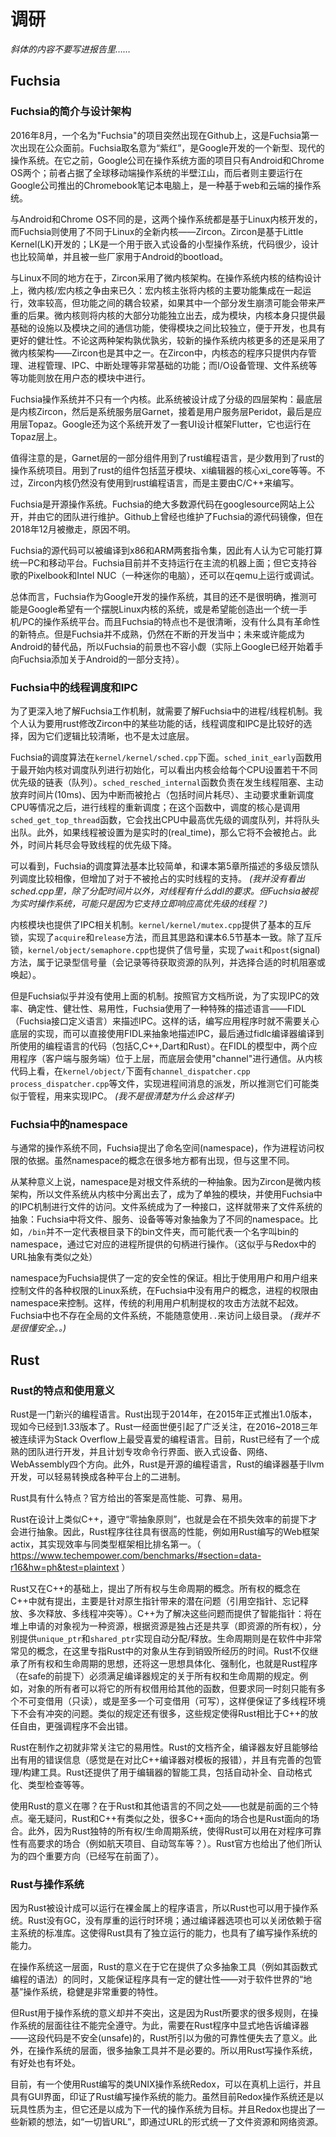 # 调研

*斜体的内容不要写进报告里……*

## Fuchsia

### Fuchsia的简介与设计架构

2016年8月，一个名为"Fuchsia"的项目突然出现在Github上，这是Fuchsia第一次出现在公众面前。Fuchsia取名意为“紫红”，是Google开发的一个新型、现代的操作系统。在它之前，Google公司在操作系统方面的项目只有Android和Chrome OS两个；前者占据了全球移动端操作系统的半壁江山，而后者则主要运行在Google公司推出的Chromebook笔记本电脑上，是一种基于web和云端的操作系统。

与Android和Chrome OS不同的是，这两个操作系统都是基于Linux内核开发的，而Fuchsia则使用了不同于Linux的全新内核——Zircon。Zircon是基于Little Kernel(LK)开发的；LK是一个用于嵌入式设备的小型操作系统，代码很少，设计也比较简单，并且被一些厂家用于Android的bootload。

与Linux不同的地方在于，Zircon采用了微内核架构。在操作系统内核的结构设计上，微内核/宏内核之争由来已久：宏内核主张将内核的主要功能集成在一起运行，效率较高，但功能之间的耦合较紧，如果其中一个部分发生崩溃可能会带来严重的后果。微内核则将内核的大部分功能独立出去，成为模块，内核本身只提供最基础的设施以及模块之间的通信功能，使得模块之间比较独立，便于开发，也具有更好的健壮性。不论这两种架构孰优孰劣，较新的操作系统内核更多的还是采用了微内核架构——Zircon也是其中之一。在Zircon中，内核态的程序只提供内存管理、进程管理、IPC、中断处理等非常基础的功能；而I/O设备管理、文件系统等等功能则放在用户态的模块中进行。

Fuchsia操作系统并不只有一个内核。此系统被设计成了分级的四层架构：最底层是内核Zircon，然后是系统服务层Garnet，接着是用户服务层Peridot，最后是应用层Topaz。Google还为这个系统开发了一套UI设计框架Flutter，它也运行在Topaz层上。

值得注意的是，Garnet层的一部分组件用到了rust编程语言，是少数用到了rust的操作系统项目。用到了rust的组件包括蓝牙模块、xi编辑器的核心xi_core等等。不过，Zircon内核仍然没有使用到rust编程语言，而是主要由C/C++来编写。

Fuchsia是开源操作系统。Fuchsia的绝大多数源代码在googlesource网站上公开，并由它的团队进行维护。Github上曾经也维护了Fuchsia的源代码镜像，但在2018年12月被撤走，原因不明。

Fuchsia的源代码可以被编译到x86和ARM两套指令集，因此有人认为它可能打算统一PC和移动平台。Fuchsia目前并不支持运行在主流的机器上面；但它支持谷歌的Pixelbook和Intel NUC（一种迷你的电脑），还可以在qemu上运行或调试。

总体而言，Fuchsia作为Google开发的操作系统，其目的还不是很明确，推测可能是Google希望有一个摆脱Linux内核的系统，或是希望能创造出一个统一手机/PC的操作系统平台。而且Fuchsia的特点也不是很清晰，没有什么具有革命性的新特点。但是Fuchsia并不成熟，仍然在不断的开发当中；未来或许能成为Android的替代品，所以Fuchsia的前景也不容小觑（实际上Google已经开始着手向Fuchsia添加关于Android的一部分支持）。

### Fuchsia中的线程调度和IPC

为了更深入地了解Fuchsia工作机制，就需要了解Fuchsia中的进程/线程机制。我个人认为要用rust修改Zircon中的某些功能的话，线程调度和IPC是比较好的选择，因为它们逻辑比较清晰，也不是太过底层。

Fuchsia的调度算法在`kernel/kernel/sched.cpp`下面。`sched_init_early`函数用于最开始内核对调度队列进行初始化，可以看出内核会给每个CPU设置若干不同优先级的链表（队列）。`sched_resched_internal`函数负责在发生线程阻塞、主动放弃时间片(10ms)、因为中断而被抢占（包括时间片耗尽）、主动要求重新调度CPU等情况之后，进行线程的重新调度；在这个函数中，调度的核心是调用`sched_get_top_thread`函数，它会找出CPU中最高优先级的调度队列，并将队头出队。此外，如果线程被设置为是实时的(real_time)，那么它将不会被抢占。此外，时间片耗尽会导致线程的优先级下降。

可以看到，Fuchsia的调度算法基本比较简单，和课本第5章所描述的多级反馈队列调度比较相像，但增加了对于不被抢占的实时线程的支持。 *(我并没有看出sched.cpp里，除了分配时间片以外，对线程有什么ddl的要求。但Fuchsia被视为实时操作系统，可能只是因为它支持立即响应高优先级的线程？)*

内核模块也提供了IPC相关机制。`kernel/kernel/mutex.cpp`提供了基本的互斥锁，实现了`acquire`和`release`方法，而且其思路和课本6.5节基本一致。除了互斥锁，`kernel/object/semaphore.cpp`也提供了信号量，实现了`wait`和`post`(signal)方法，属于记录型信号量（会记录等待获取资源的队列，并选择合适的时机阻塞或唤起）。

但是Fuchsia似乎并没有使用上面的机制。按照官方文档所说，为了实现IPC的效率、确定性、健壮性、易用性，Fuchsia使用了一种特殊的描述语言——FIDL（Fuchsia接口定义语言）来描述IPC。这样的话，编写应用程序时就不需要关心底层的实现，而可以直接使用FIDL来抽象地描述IPC，最后通过fidlc编译器编译到所使用的编程语言的代码（包括C,C++,Dart和Rust）。在FIDL的模型中，两个应用程序（客户端与服务端）位于上层，而底层会使用"channel"进行通信。从内核代码上看，在`kernel/object/`下面有`channel_dispatcher.cpp` `process_dispatcher.cpp`等文件，实现进程间消息的派发，所以推测它们可能类似于管程，用来实现IPC。 *(我不是很清楚为什么会这样子)*

### Fuchsia中的namespace

与通常的操作系统不同，Fuchsia提出了命名空间(namespace)，作为进程访问权限的依据。虽然namespace的概念在很多地方都有出现，但与这里不同。

从某种意义上说，namespace是对根文件系统的一种抽象。因为Zircon是微内核架构，所以文件系统从内核中分离出去了，成为了单独的模块，并使用Fuchsia中的IPC机制进行文件的访问。文件系统成为了一种接口，这样就带来了文件系统的抽象：Fuchsia中将文件、服务、设备等等对象抽象为了不同的namespace。比如，`/bin`并不一定代表根目录下的bin文件夹，而可能代表一个名字叫bin的namespace，通过它对应的进程所提供的句柄进行操作。（这似乎与Redox中的URL抽象有类似之处）

namespace为Fuchsia提供了一定的安全性的保证。相比于使用用户和用户组来控制文件的各种权限的Linux系统，在Fuchsia中没有用户的概念，进程的权限由namespace来控制。这样，传统的利用用户机制提权的攻击方法就不起效。Fuchsia中也不存在全局的文件系统，不能随意使用`..`来访问上级目录。 *(我并不是很懂安全。。)*

## Rust

### Rust的特点和使用意义

Rust是一门新兴的编程语言。Rust出现于2014年，在2015年正式推出1.0版本，现如今已经到1.33版本了。Rust一经面世便引起了广泛关注，在2016~2018三年被连续评为Stack Overflow上最受喜爱的编程语言。目前，Rust已经有了一个成熟的团队进行开发，并且计划专攻命令行界面、嵌入式设备、网络、WebAssembly四个方向。此外，Rust是开源的编程语言，Rust的编译器基于llvm开发，可以轻易转换成各种平台上的二进制。

Rust具有什么特点？官方给出的答案是高性能、可靠、易用。

Rust在设计上类似C++，遵守“零抽象原则”，也就是会在不损失效率的前提下才会进行抽象。因此，Rust程序往往具有很高的性能，例如用Rust编写的Web框架actix，其实现效率与同类型框架相比排名第一。（ https://www.techempower.com/benchmarks/#section=data-r16&hw=ph&test=plaintext ）

Rust又在C++的基础上，提出了所有权与生命周期的概念。所有权的概念在C++中就有提出，主要是针对原生指针带来的潜在问题（引用空指针、忘记释放、多次释放、多线程冲突等）。C++为了解决这些问题而提供了智能指针：将在堆上申请的对象视为一种资源，根据资源是独占还是共享（即资源的所有权），分别提供`unique_ptr`和`shared_ptr`实现自动分配/释放。生命周期则是在软件中非常常见的概念，在这里专指Rust中的对象从生存到销毁所经历的时间。Rust不仅继承了所有权和生命周期的思想，还将这一思想具体化、强制化，也就是Rust程序（在safe的前提下）必须满足编译器规定的关于所有权和生命周期的规定。例如，对象的所有者可以将它的所有权借用给其他的函数，但要求同一时刻只能有多个不可变借用（只读），或是至多一个可变借用（可写），这样便保证了多线程环境下不会有冲突的问题。类似的规定还有很多，这些规定使得Rust相比于C++的放任自由，更强调程序不会出错。

Rust在制作之初就非常关注它的易用性。Rust的文档齐全，编译器友好且能够给出有用的错误信息（感觉是在对比C++编译器对模板的报错），并且有完善的包管理/构建工具。Rust还提供了用于编辑器的智能工具，包括自动补全、自动格式化、类型检查等等。

使用Rust的意义在哪？在于Rust和其他语言的不同之处——也就是前面的三个特点。毫无疑问，Rust和C++有类似之处，很多C++面向的场合也是Rust面向的场合。此外，因为Rust独特的所有权/生命周期系统，使得Rust可以用在对程序可靠性有高要求的场合（例如航天项目、自动驾车等？）。Rust官方也给出了他们所认为的四个重要方向（已经写在前面了）。

### Rust与操作系统

因为Rust被设计成可以运行在裸金属上的程序语言，所以Rust也可以用于操作系统。Rust没有GC，没有厚重的运行时环境；通过编译器选项也可以关闭依赖于宿主系统的标准库。这使得Rust具有了独立运行的能力，也具有了编写操作系统的能力。

在操作系统这一层面，Rust的意义在于它在提供了众多抽象工具（例如其函数式编程的语法）的同时，又能保证程序具有一定的健壮性——对于软件世界的“地基”操作系统，稳健是非常重要的特性。

但Rust用于操作系统的意义却并不突出，这是因为Rust所要求的很多规则，在操作系统的层面往往不能完全遵守。为此，需要在Rust程序中显式地告诉编译器——这段代码是不安全(unsafe)的，Rust所引以为傲的可靠性便失去了意义。此外，在操作系统的层面，很多抽象工具并不是必要的。所以用Rust写操作系统，有好处也有坏处。

目前，有一个使用Rust编写的类UNIX操作系统Redox，可以在真机上运行，并且具有GUI界面，印证了Rust编写操作系统的能力。虽然目前Redox操作系统还是以玩具性质为主，但它还是以成为下一代的操作系统为目标。并且Redox也提出了一些新颖的想法，如“一切皆URL”，即通过URL的形式统一了文件资源和网络资源。